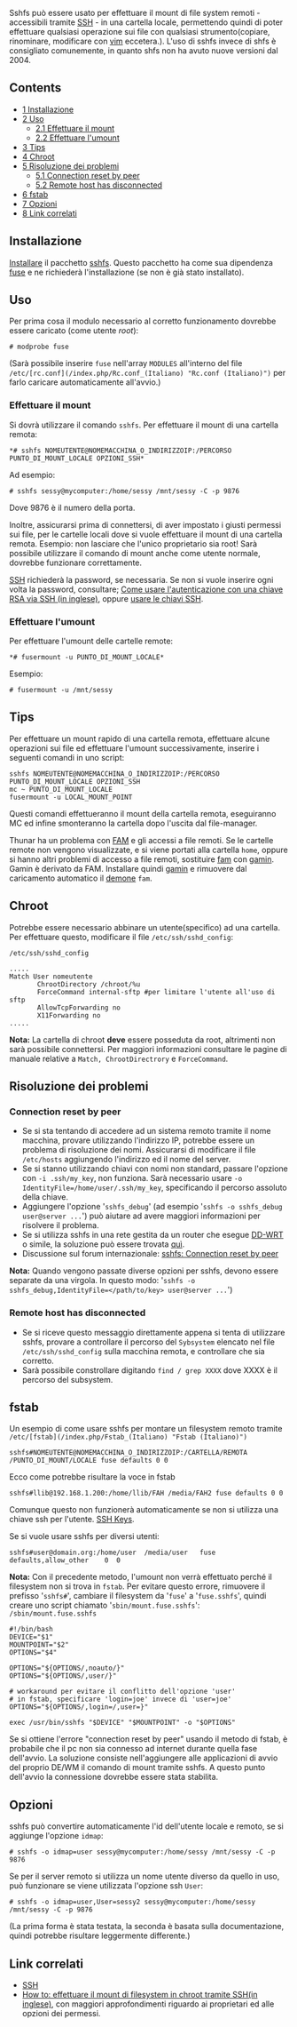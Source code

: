 Sshfs può essere usato per effettuare il mount di file system remoti - accessibili tramite [SSH](/index.php/SSH_(Italiano) "SSH (Italiano)") - in una cartella locale, permettendo quindi di poter effettuare qualsiasi operazione sui file con qualsiasi strumento(copiare, rinominare, modificare con [vim](/index.php/Vim_(Italiano) "Vim (Italiano)") eccetera.). L'uso di sshfs invece di shfs è consigliato comunemente, in quanto shfs non ha avuto nuove versioni dal 2004.

## Contents

*   [1 Installazione](#Installazione)
*   [2 Uso](#Uso)
    *   [2.1 Effettuare il mount](#Effettuare_il_mount)
    *   [2.2 Effettuare l'umount](#Effettuare_l.27umount)
*   [3 Tips](#Tips)
*   [4 Chroot](#Chroot)
*   [5 Risoluzione dei problemi](#Risoluzione_dei_problemi)
    *   [5.1 Connection reset by peer](#Connection_reset_by_peer)
    *   [5.2 Remote host has disconnected](#Remote_host_has_disconnected)
*   [6 fstab](#fstab)
*   [7 Opzioni](#Opzioni)
*   [8 Link correlati](#Link_correlati)

## Installazione

[Installare](/index.php/Pacman_(Italiano) "Pacman (Italiano)") il pacchetto [sshfs](https://www.archlinux.org/packages/?name=sshfs). Questo pacchetto ha come sua dipendenza [fuse](https://www.archlinux.org/packages/?name=fuse) e ne richiederà l'installazione (se non è già stato installato).

## Uso

Per prima cosa il modulo necessario al corretto funzionamento dovrebbe essere caricato (come utente *root*):

```
# modprobe fuse

```

(Sarà possibile inserire `fuse` nell'array `MODULES` all'interno del file `/etc/[rc.conf](/index.php/Rc.conf_(Italiano) "Rc.conf (Italiano)")` per farlo caricare automaticamente all'avvio.)

### Effettuare il mount

Si dovrà utilizzare il comando `sshfs`. Per effettuare il mount di una cartella remota:

```
*# sshfs NOMEUTENTE@NOMEMACCHINA_O_INDIRIZZOIP:/PERCORSO PUNTO_DI_MOUNT_LOCALE OPZIONI_SSH*

```

Ad esempio:

```
# sshfs sessy@mycomputer:/home/sessy /mnt/sessy -C -p 9876

```

Dove 9876 è il numero della porta.

Inoltre, assicurarsi prima di connettersi, di aver impostato i giusti permessi sui file, per le cartelle locali dove si vuole effettuare il mount di una cartella remota. Esempio: non lasciare che l'unico proprietario sia root! Sarà possibile utilizzare il comando di mount anche come utente normale, dovrebbe funzionare correttamente.

[SSH](/index.php/SSH_(Italiano) "SSH (Italiano)") richiederà la password, se necessaria. Se non si vuole inserire ogni volta la password, consultare; [Come usare l'autenticazione con una chiave RSA via SSH (in inglese)](http://linuxmafia.com/~karsten/Linux/FAQs/sshrsakey.html), oppure [usare le chiavi SSH](/index.php/SSH_keys_(Italiano) "SSH keys (Italiano)").

### Effettuare l'umount

Per effettuare l'umount delle cartelle remote:

```
*# fusermount -u PUNTO_DI_MOUNT_LOCALE*

```

Esempio:

```
# fusermount -u /mnt/sessy

```

## Tips

Per effettuare un mount rapido di una cartella remota, effettuare alcune operazioni sui file ed effettuare l'umount successivamente, inserire i seguenti comandi in uno script:

```
sshfs NOMEUTENTE@NOMEMACCHINA_O_INDIRIZZOIP:/PERCORSO PUNTO_DI_MOUNT_LOCALE OPZIONI_SSH
mc ~ PUNTO_DI_MOUNT_LOCALE
fusermount -u LOCAL_MOUNT_POINT

```

Questi comandi effettueranno il mount della cartella remota, eseguiranno MC ed infine smonteranno la cartella dopo l'uscita dal file-manager.

Thunar ha un problema con [FAM](/index.php/FAM_(Italiano) "FAM (Italiano)") e gli accessi a file remoti. Se le cartelle remote non vengono visualizzate, e si viene portati alla cartella `home`, oppure si hanno altri problemi di accesso a file remoti, sostituire [fam](https://aur.archlinux.org/packages/fam/) con [gamin](https://www.archlinux.org/packages/?name=gamin). Gamin è derivato da FAM. Installare quindi [gamin](https://www.archlinux.org/packages/?name=gamin) e rimuovere dal caricamento automatico il [demone](/index.php/Daemon_(Italiano) "Daemon (Italiano)") `fam`.

## Chroot

Potrebbe essere necessario abbinare un utente(specifico) ad una cartella. Per effettuare questo, modificare il file `/etc/ssh/sshd_config`:

 `/etc/ssh/sshd_config` 
```
.....
Match User nomeutente 
       ChrootDirectory /chroot/%u
       ForceCommand internal-sftp #per limitare l'utente all'uso di sftp
       AllowTcpForwarding no
       X11Forwarding no
.....
```

**Nota:** La cartella di chroot **deve** essere posseduta da root, altrimenti non sarà possibile connettersi. Per maggiori informazioni consultare le pagine di manuale relative a `Match, ChrootDirectrory` e `ForceCommand`.

## Risoluzione dei problemi

### Connection reset by peer

*   Se si sta tentando di accedere ad un sistema remoto tramite il nome macchina, provare utilizzando l'indirizzo IP, potrebbe essere un problema di risoluzione dei nomi. Assicurarsi di modificare il file `/etc/hosts` aggiungendo l'indirizzo ed il nome del server.
*   Se si stanno utilizzando chiavi con nomi non standard, passare l'opzione con `-i .ssh/my_key`, non funziona. Sarà necessario usare `-o IdentityFile=/home/user/.ssh/my_key`, specificando il percorso assoluto della chiave.
*   Aggiungere l'opzione '`sshfs_debug`' (ad esempio '`sshfs -o sshfs_debug user@server ...`') può aiutare ad avere maggiori informazioni per risolvere il problema.
*   Se si utilizza sshfs in una rete gestita da un router che esegue [DD-WRT](https://en.wikipedia.org/wiki/DD-WRT "wikipedia:DD-WRT") o simile, la soluzione può essere trovata [quì](http://www.dd-wrt.com/wiki/index.php/SFTP_with_DD-WRT).
*   Discussione sul forum internazionale: [sshfs: Connection reset by peer](https://bbs.archlinux.org/viewtopic.php?id=27613)

**Nota:** Quando vengono passate diverse opzioni per sshfs, devono essere separate da una virgola. In questo modo: '`sshfs -o sshfs_debug,IdentityFile=</path/to/key> user@server ...`')

### Remote host has disconnected

*   Se si riceve questo messaggio direttamente appena si tenta di utilizzare sshfs, provare a controllare il percorso del `Sybsystem` elencato nel file `/etc/ssh/sshd_config` sulla macchina remota, e controllare che sia corretto.
*   Sarà possibile constrollare digitando `find / grep XXXX` dove XXXX è il percorso del subsystem.

## fstab

Un esempio di come usare sshfs per montare un filesystem remoto tramite `/etc/[fstab](/index.php/Fstab_(Italiano) "Fstab (Italiano)")`

```
sshfs#NOMEUTENTE@NOMEMACCHINA_O_INDIRIZZOIP:/CARTELLA/REMOTA /PUNTO_DI_MOUNT/LOCALE fuse defaults 0 0

```

Ecco come potrebbe risultare la voce in fstab

```
sshfs#llib@192.168.1.200:/home/llib/FAH /media/FAH2 fuse defaults 0 0

```

Comunque questo non funzionerà automaticamente se non si utilizza una chiave ssh per l'utente. [SSH Keys](/index.php/SSH_keys_(Italiano) "SSH keys (Italiano)").

Se si vuole usare sshfs per diversi utenti:

```
sshfs#user@domain.org:/home/user  /media/user   fuse    defaults,allow_other    0  0

```

**Nota:** Con il precedente metodo, l'umount non verrà effettuato perché il filesystem non si trova in `fstab`. Per evitare questo errore, rimuovere il prefisso '`sshfs#`', cambiare il filesystem da '`fuse`' a '`fuse.sshfs`', quindi creare uno script chiamato '`sbin/mount.fuse.sshfs`': `/sbin/mount.fuse.sshfs` 
```
#!/bin/bash
DEVICE="$1"
MOUNTPOINT="$2"
OPTIONS="$4"

OPTIONS="${OPTIONS/,noauto/}"
OPTIONS="${OPTIONS/,user/}"

# workaround per evitare il conflitto dell'opzione 'user'
# in fstab, specificare 'login=joe' invece di 'user=joe'
OPTIONS="${OPTIONS/,login=/,user=}"

exec /usr/bin/sshfs "$DEVICE" "$MOUNTPOINT" -o "$OPTIONS"
```

Se si ottiene l'errore "connection reset by peer" usando il metodo di fstab, è probabile che il pc non sia connesso ad internet durante quella fase dell'avvio. La soluzione consiste nell'aggiungere alle applicazioni di avvio del proprio DE/WM il comando di mount tramite sshfs. A questo punto dell'avvio la connessione dovrebbe essere stata stabilita.

## Opzioni

sshfs può convertire automaticamente l'id dell'utente locale e remoto, se si aggiunge l'opzione `idmap`:

```
# sshfs -o idmap=user sessy@mycomputer:/home/sessy /mnt/sessy -C -p 9876

```

Se per il server remoto si utilizza un nome utente diverso da quello in uso, può funzionare se viene utilizzata l'opzione ssh `User`:

```
# sshfs -o idmap=user,User=sessy2 sessy@mycomputer:/home/sessy /mnt/sessy -C -p 9876

```

(La prima forma è stata testata, la seconda è basata sulla documentazione, quindi potrebbe risultare leggermente differente.)

## Link correlati

*   [SSH](/index.php/SSH_(Italiano) "SSH (Italiano)")
*   [How to: effettuare il mount di filesystem in chroot tramite SSH(in inglese)](http://wiki.lapipaplena.org/index.php/How_to_mount_SFTP_accesses), con maggiori approfondimenti riguardo ai proprietari ed alle opzioni dei permessi.